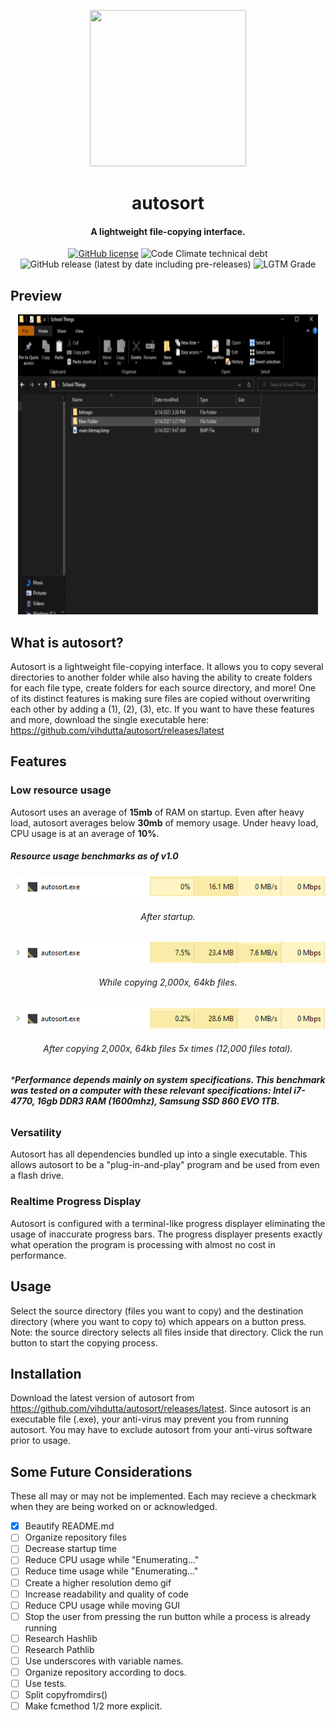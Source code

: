 <p align="center">
  <img width="250" height="250" src="newlogor.ico">
</p>

<h1 align="center">autosort</h1>
<h4 align="center">A lightweight file-copying interface.</h4>

<div align="center">
  <a><a href="https://github.com/vihdutta/autosort"><img src="https://img.shields.io/github/license/vihdutta/autosort?color=yellow&amp;logo=MIT" alt="GitHub license"></a>
  <img src="https://img.shields.io/codeclimate/tech-debt/vihdutta/autosort?color=yellow" alt="Code Climate technical debt">
  <img src="https://img.shields.io/github/v/release/vihdutta/autosort?color=yellow&amp;include_prereleases" alt="GitHub release (latest by date including pre-releases)">
  <img src="https://img.shields.io/lgtm/grade/python/github/vihdutta/autosort?color=yellow" alt="LGTM Grade">
</div>

## Preview

<div align="center">
  <img src="media/demo.gif" alt="demo.gif" />
</div>

## What is autosort?
Autosort is a lightweight file-copying interface. It allows you to copy several directories to another folder while also having the ability to create folders for each file type, create folders for each source directory, and more! One of its distinct features is making sure files are copied without overwriting each other by adding a (1), (2), (3), etc. If you want to have these features and more, download the single executable here: https://github.com/vihdutta/autosort/releases/latest

## Features

### Low resource usage

Autosort uses an average of **15mb** of RAM on startup. Even after heavy load, autosort averages below **30mb** of memory usage. Under heavy load, CPU usage is at an average of **10%**.

##### Resource usage benchmarks as of v1.0

<div align="center">
  <img src="media/startup_autosort.png">
  <h6>After startup.</h6>
  <img src="media/copying_autosort.png">
  <h6>While copying 2,000x, 64kb files.</h6>
  <img src="media/12000_autosort.png">
  <h6>After copying 2,000x, 64kb files 5x times (12,000 files total).</h6>
</div>

###### ***Performance depends mainly on system specifications. This benchmark was tested on a computer with these relevant specifications: Intel i7-4770, 16gb DDR3 RAM (1600mhz), Samsung SSD 860 EVO 1TB.**

### Versatility

Autosort has all dependencies bundled up into a single executable. This allows autosort to be a "plug-in-and-play" program and be used from even a flash drive.

### Realtime Progress Display

Autosort is configured with a terminal-like progress displayer eliminating the usage of inaccurate progress bars. The progress displayer presents exactly what operation the program is processing with almost no cost in performance.

## Usage

Select the source directory (files you want to copy) and the destination directory (where you want to copy to) which appears on a button press. Note: the source directory selects all files inside that directory. Click the run button to start the copying process.

## Installation

Download the latest version of autosort from https://github.com/vihdutta/autosort/releases/latest. Since autosort is an executable file (.exe), your anti-virus may prevent you from running autosort. You may have to exclude autosort from your anti-virus software prior to usage.

## Some Future Considerations
These all may or may not be implemented. Each may recieve a checkmark when they are being worked on or acknowledged.

- [x] Beautify README.md
- [ ] Organize repository files
- [ ] Decrease startup time
- [ ] Reduce CPU usage while "Enumerating..."
- [ ] Reduce time usage while "Enumerating..."
- [ ] Create a higher resolution demo gif
- [ ] Increase readability and quality of code
- [ ] Reduce CPU usage while moving GUI
- [ ] Stop the user from pressing the run button while a process is already running
- [ ] Research Hashlib
- [ ] Research Pathlib
- [ ] Use underscores with variable names.
- [ ] Organize repository according to docs.
- [ ] Use tests.
- [ ] Split copyfromdirs()
- [ ] Make fcmethod 1/2 more explicit.
